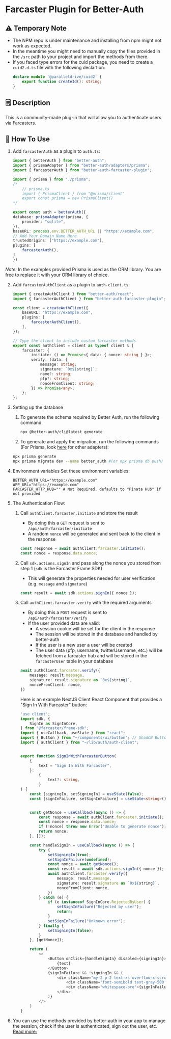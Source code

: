 # Farcaster Plugin for Better-Auth

## ⚠️ Temporary Note
- The NPM repo is under maintenance and installing from npm might not work as expected.
- In the meantime you might need to manually copy the files provided in the `/src` path to your project and import the methods from there.
- If you faced type errors for the cuid package, you need to create a `cuid2.d.ts` file with the following declartion:
    ```TypeScript
    declare module '@paralleldrive/cuid2' {
        export function createId(): string;
    }
    ```

## 🗒️ Description
This is a community-made plug-in that will allow you to authenticate users via Farcasters.

## 📒 How To Use
1. Add `farcasterAuth` as a plugin to `auth.ts`:
    ```TypeScript filename="auth.ts"
    import { betterAuth } from "better-auth";
    import { prismaAdapter } from "better-auth/adapters/prisma";
    import { farcasterAuth } from "better-auth-farcaster-plugin";

    import { prisma } from "./prisma";
    /*
        // prisma.ts
        import { PrismaClient } from "@prisma/client"
        export const prisma = new PrismaClient()
    */

    export const auth = betterAuth({
    database: prismaAdapter(prisma, {
        provider: "sqlite",
    }),
    baseURL: process.env.BETTER_AUTH_URL || "https://example.com",
    // Add Your Domain Name Here
    trustedOrigins: ["https://example.com"],
    plugins: [
        farcasterAuth(),
    ]
    })
    ```
*Note:* In the examples provided Prisma is used as the ORM library. You are free to replace it with your ORM library of choice.

2. Add `farcasterAuthClient` as a plugin to `auth-client.ts`:
    ```TypeScript filename="auth-client.ts"
    import { createAuthClient } from "better-auth/react";
    import { farcasterAuthClient } from "better-auth-farcaster-plugin";

    const client = createAuthClient({
        baseURL: "https://example.com",
        plugins: [
            farcasterAuthClient(),
        ],
    });

    // Type the client to include custom farcaster methods
    export const authClient = client as typeof client & {
        farcaster: {
            initiate: () => Promise<{ data: { nonce: string } }>;
            verify: (data: {
                message: string;
                signature: `0x${string}`;
                name?: string;
                pfp?: string;
                nonceFromClient: string;
            }) => Promise<any>;
        };
    };
    ```

3. Setting up the database
    1. To generate the schema required by Better Auth, run the following command
        ```bash
        npx @better-auth/cli@latest generate
        ```
    2. To generate and apply the migration, run the following commands (For Prisma, look [here](https://www.better-auth.com/docs/adapters/drizzle) for other adapters):
    ```bash
    npx prisma generate
    npx prisma migrate dev --name better_auth #(or npx prisma db push) use this command with caution! 
    ```
    
4. Environment variables
    Set these environment variables:
    ```dotenv
    BETTER_AUTH_URL="https://example.com"
    APP_URL="https://example.com"
    FARCASTER_HTTP_HUB="" # Not Required, defaults to "Pinata Hub" if not provided
    ```

5. The Authentication Flow:
    1. Call `authClient.farcaster.initiate` and store the result
        - By doing this a `GET` request is sent to `/api/auth/farcaster/initiate`
        - A random `nonce` will be generated and sent back to the client in the response
        ```TypeScript
        const response = await authClient.farcaster.initiate();
        const nonce = response.data.nonce;
        ```

    2. Call `sdk.actions.signIn` and pass along the nonce you stored from step 1 (`sdk` is the Farcaster Frame SDK)
        - This will generate the properties needed for user verification (e.g. `message` and `signature`)
        ```TypeScript
        const result = await sdk.actions.signIn({ nonce });
        ```

    3. Call `authClient.farcaster.verify` with the required arguments
        - By doing this a `POST` request is sent to `/api/auth/farcaster/verify`
        - If the user provided data are valid:
            - A session cookie will be set for the client in the response
            - The session will be stored in the database and handled by better-auth
            - If the user is a new user a user will be created
            - The user data (pfp, username, twitterUsername, etc.) will be fetched from a farcaster hub and will be stored in the `farcasterUser` table in your database
        ```TypeScript
        await authClient.farcaster.verify({
            message: result.message,
            signature: result.signature as `0x${string}`,
            nonceFromClient: nonce,
        })
        ```

        Here is an example NextJS Client React Component that provides a "Sign In With Farcaster" button:
        ```TypeScript
        'use client';
        import sdk, {
            SignIn as SignInCore,
        } from "@farcaster/frame-sdk";
        import { useCallback, useState } from "react";
        import { Button } from "~/components/ui/button"; // ShadCN Button Component
        import { authClient } from "~/lib/auth/auth-client";


        export function SignInWithFarcasterButton(
            {
                text = "Sign In With Farcaster",
            }:
                {
                    text?: string,
                }
        ) {
            const [signingIn, setSigningIn] = useState(false);
            const [signInFailure, setSignInFailure] = useState<string>();


            const getNonce = useCallback(async () => {
                const response = await authClient.farcaster.initiate();
                const nonce = response.data.nonce;
                if (!nonce) throw new Error("Unable to generate nonce");
                return nonce;
            }, []);

            const handleSignIn = useCallback(async () => {
                try {
                    setSigningIn(true);
                    setSignInFailure(undefined);
                    const nonce = await getNonce();
                    const result = await sdk.actions.signIn({ nonce });
                    await authClient.farcaster.verify({
                        message: result.message,
                        signature: result.signature as `0x${string}`,
                        nonceFromClient: nonce,
                    })
                } catch (e) {
                    if (e instanceof SignInCore.RejectedByUser) {
                        setSignInFailure("Rejected by user");
                        return;
                    }
                    setSignInFailure("Unknown error");
                } finally {
                    setSigningIn(false);
                }
            }, [getNonce]);

            return (
                <>
                    <Button onClick={handleSignIn} disabled={signingIn}>
                        {text}
                    </Button>
                    {signInFailure && !signingIn && (
                        <div className="my-2 p-2 text-xs overflow-x-scroll bg-gray-100 rounded-lg font-mono">
                            <div className="font-semibold text-gray-500 mb-1">SIWF Result</div>
                            <div className="whitespace-pre">{signInFailure}</div>
                        </div>
                    )}
                </>
            )
        }
        ```
6. You can use the methods provided by better-auth in your app to manage the session, check if the user is authenticated, sign out the user, etc. [Read more:](https://www.better-auth.com/docs/basic-usage#session)